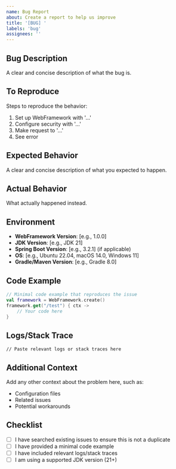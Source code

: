 ```yaml
---
name: Bug Report
about: Create a report to help us improve
title: '[BUG] '
labels: 'bug'
assignees: ''
---
```


## Bug Description
A clear and concise description of what the bug is.

## To Reproduce
Steps to reproduce the behavior:
1. Set up WebFramework with '...'
2. Configure security with '...'
3. Make request to '...'
4. See error

## Expected Behavior
A clear and concise description of what you expected to happen.

## Actual Behavior
What actually happened instead.

## Environment
- **WebFramework Version**: [e.g., 1.0.0]
- **JDK Version**: [e.g., JDK 21]
- **Spring Boot Version**: [e.g., 3.2.1] (if applicable)
- **OS**: [e.g., Ubuntu 22.04, macOS 14.0, Windows 11]
- **Gradle/Maven Version**: [e.g., Gradle 8.0]

## Code Example
```kotlin
// Minimal code example that reproduces the issue
val framework = WebFramework.create()
framework.get("/test") { ctx ->
    // Your code here
}
```

## Logs/Stack Trace
```
// Paste relevant logs or stack traces here
```

## Additional Context
Add any other context about the problem here, such as:
- Configuration files
- Related issues
- Potential workarounds

## Checklist
- [ ] I have searched existing issues to ensure this is not a duplicate
- [ ] I have provided a minimal code example
- [ ] I have included relevant logs/stack traces
- [ ] I am using a supported JDK version (21+)